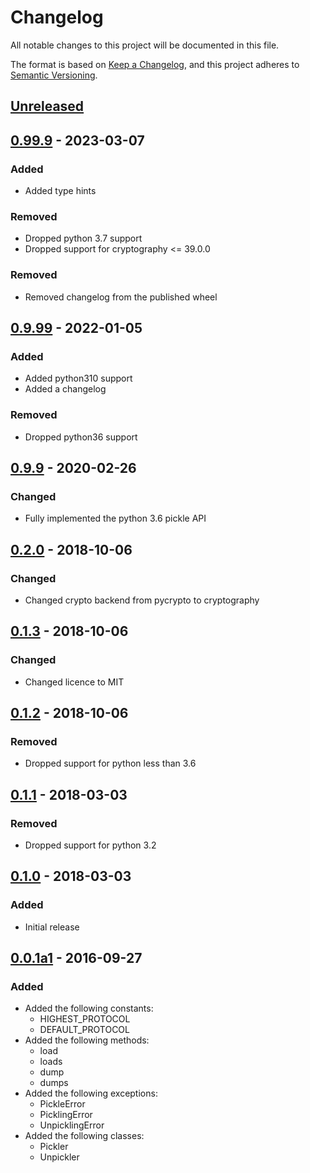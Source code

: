 # Changelog

All notable changes to this project will be documented in this file.

The format is based on [Keep a Changelog], and this project adheres to [Semantic Versioning].

## [Unreleased]

## [0.99.9] - 2023-03-07

### Added

-   Added type hints

### Removed

-   Dropped python 3.7 support
-   Dropped support for cryptography \<= 39.0.0

### Removed

-   Removed changelog from the published wheel

## [0.9.99] - 2022-01-05

### Added

-   Added python310 support
-   Added a changelog

### Removed

-   Dropped python36 support

## [0.9.9] - 2020-02-26

### Changed

-   Fully implemented the python 3.6 pickle API

## [0.2.0] - 2018-10-06

### Changed

-   Changed crypto backend from pycrypto to cryptography

## [0.1.3] - 2018-10-06

### Changed

-   Changed licence to MIT

## [0.1.2] - 2018-10-06

### Removed

-   Dropped support for python less than 3.6

## [0.1.1] - 2018-03-03

### Removed

-   Dropped support for python 3.2

## [0.1.0] - 2018-03-03

### Added

-   Initial release

## [0.0.1a1] - 2016-09-27

### Added

-   Added the following constants:
    -   HIGHEST_PROTOCOL
    -   DEFAULT_PROTOCOL
-   Added the following methods:
    -   load
    -   loads
    -   dump
    -   dumps
-   Added the following exceptions:
    -   PickleError
    -   PicklingError
    -   UnpicklingError
-   Added the following classes:
    -   Pickler
    -   Unpickler

[Keep a Changelog]: https://keepachangelog.com/en/1.0.0/
[Semantic Versioning]: https://semver.org/spec/v2.0.0.html
[Unreleased]: https://github.com/spapanik/pickle-secure/compare/0.99.9...master
[0.99.9]: https://github.com/spapanik/pickle-secure/compare/0.9.99...v0.99.9
[0.9.99]: https://github.com/spapanik/pickle-secure/compare/0.9.9...v0.9.99
[0.9.9]: https://github.com/spapanik/pickle-secure/compare/0.2.0...v0.9.9
[0.2.0]: https://github.com/spapanik/pickle-secure/compare/0.1.3...v0.2.0
[0.1.3]: https://github.com/spapanik/pickle-secure/compare/0.1.2...v0.1.3
[0.1.2]: https://github.com/spapanik/pickle-secure/compare/0.1.1...v0.1.2
[0.1.1]: https://github.com/spapanik/pickle-secure/compare/0.1.0...v0.1.1
[0.1.0]: https://github.com/spapanik/pickle-secure/compare/v0.0.1a1...v0.1.0
[0.0.1a1]: https://github.com/spapanik/pickle-secure/releases/tag/v0.0.1a1
